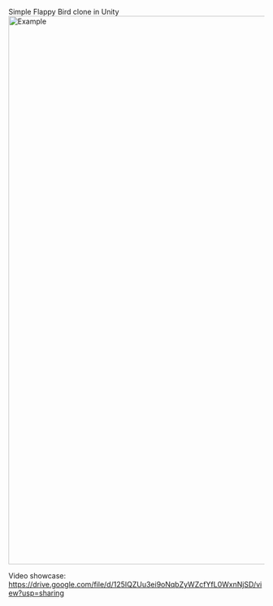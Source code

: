 Simple Flappy Bird clone in Unity
<img width="1918" height="1080" alt="Example" src="https://github.com/user-attachments/assets/a005ccef-a2b2-4a56-baa2-07d2c9d2389c" />

Video showcase: https://drive.google.com/file/d/125IQZUu3ei9oNqbZyWZcfYfL0WxnNjSD/view?usp=sharing
